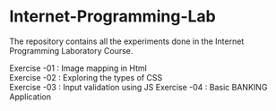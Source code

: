 # Internet-Programming-Lab
The repository contains all the experiments done in the Internet Programming Laboratory Course.

Exercise -01 : Image mapping in Html <br/>
Exercise -02 : Exploring the types of CSS <br/>
Exercise -03 : Input validation using JS
Exercise -04 : Basic BANKING Application 
